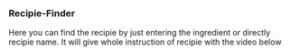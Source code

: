 ### Recipie-Finder
Here you can find the recipie by just entering the ingredient or directly recipie name.
It will give whole instruction of recipie with the video below
